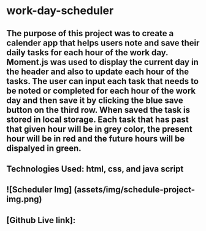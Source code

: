 # work-day-scheduler

## The purpose of this project was to create a calender app that helps users note and save their daily tasks for each hour of the work day. Moment.js was used to display the current day in the header and also to update each hour of the tasks. The user can input each task that needs to be noted or completed for each hour of the work day and then save it by clicking the blue save button on the third row. When saved the task is stored in local storage. Each task that has past that given hour will be in grey color, the present hour will be in red and the future hours will be dispalyed in green. 

## Technologies Used: html, css, and java script

## ![Scheduler Img] (assets/img/schedule-project-img.png)

## [Github Live link]: